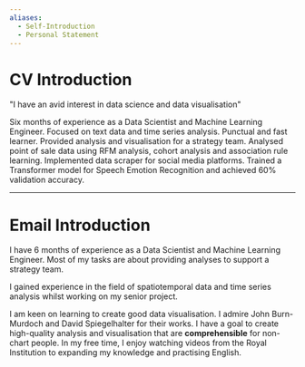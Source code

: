 ```yaml
---
aliases:
  - Self-Introduction
  - Personal Statement
---
```


# CV Introduction

"I have an avid interest in data science and data visualisation"

Six months of experience as a Data Scientist and Machine Learning Engineer. Focused on text data and time series analysis. Punctual and fast learner. Provided analysis and visualisation for a strategy team. Analysed point of sale data using RFM analysis, cohort analysis and association rule learning. Implemented data scraper for social media platforms. Trained a Transformer model for Speech Emotion Recognition and achieved 60% validation accuracy.

---

# Email Introduction


I have 6 months of experience as a Data Scientist and Machine Learning Engineer. Most of my tasks are about providing analyses to support a strategy team.

I gained experience in the field of spatiotemporal data and time series analysis whilst working on my senior project.

I am keen on learning to create good data visualisation. I admire John Burn-Murdoch and David Spiegelhalter for their works. I have a goal to create high-quality analysis and visualisation that are **comprehensible** for non-chart people. In my free time, I enjoy watching videos from the Royal Institution to expanding my knowledge and practising English.

